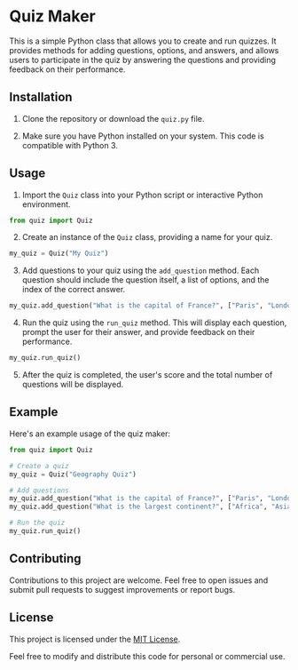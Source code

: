 # Quiz Maker

This is a simple Python class that allows you to create and run quizzes. It provides methods for adding questions, options, and answers, and allows users to participate in the quiz by answering the questions and providing feedback on their performance.

## Installation

1. Clone the repository or download the `quiz.py` file.

2. Make sure you have Python installed on your system. This code is compatible with Python 3.

## Usage

1. Import the `Quiz` class into your Python script or interactive Python environment.

```python
from quiz import Quiz
```

2. Create an instance of the `Quiz` class, providing a name for your quiz.

```python
my_quiz = Quiz("My Quiz")
```

3. Add questions to your quiz using the `add_question` method. Each question should include the question itself, a list of options, and the index of the correct answer.

```python
my_quiz.add_question("What is the capital of France?", ["Paris", "London", "Berlin"], 1)
```

4. Run the quiz using the `run_quiz` method. This will display each question, prompt the user for their answer, and provide feedback on their performance.

```python
my_quiz.run_quiz()
```

5. After the quiz is completed, the user's score and the total number of questions will be displayed.

## Example

Here's an example usage of the quiz maker:

```python
from quiz import Quiz

# Create a quiz
my_quiz = Quiz("Geography Quiz")

# Add questions
my_quiz.add_question("What is the capital of France?", ["Paris", "London", "Berlin"], 1)
my_quiz.add_question("What is the largest continent?", ["Africa", "Asia", "Europe"], 2)

# Run the quiz
my_quiz.run_quiz()
```

## Contributing

Contributions to this project are welcome. Feel free to open issues and submit pull requests to suggest improvements or report bugs.

## License

This project is licensed under the [MIT License](LICENSE).

Feel free to modify and distribute this code for personal or commercial use.
